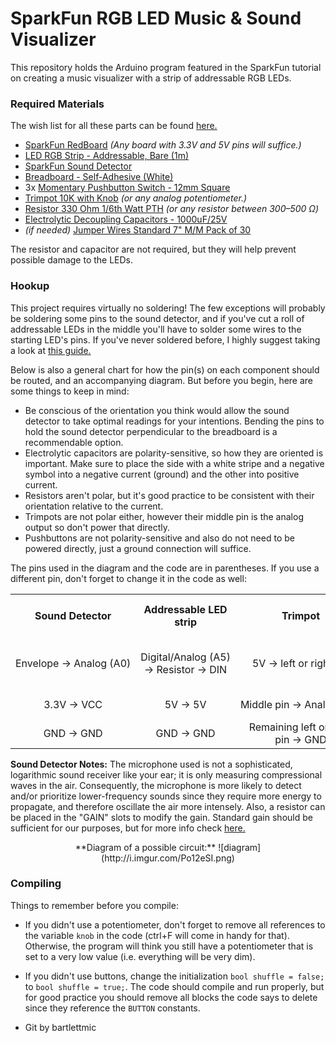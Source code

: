 # SparkFun RGB LED Music & Sound Visualizer
This repository holds the Arduino program featured in the SparkFun tutorial on creating a music visualizer with a strip of addressable RGB LEDs.

### Required Materials

The wish list for all these parts can be found [here.](http://sfe.io/w122818)

* [SparkFun RedBoard](https://www.sparkfun.com/products/12757) _(Any board with 3.3V and 5V pins will suffice.)_
* [LED RGB Strip - Addressable, Bare (1m)](https://www.sparkfun.com/products/12025)
* [SparkFun Sound Detector](https://www.sparkfun.com/products/12642)
* [Breadboard - Self-Adhesive (White)](https://www.sparkfun.com/products/12002)
* 3x [Momentary Pushbutton Switch - 12mm Square](https://www.sparkfun.com/products/9190)
* [Trimpot 10K with Knob](https://www.sparkfun.com/products/9806) _(or any analog potentiometer.)_
* [Resistor 330 Ohm 1/6th Watt PTH](https://www.sparkfun.com/products/8377) _(or any resistor between 300&ndash;500 &Omega;)_
* [Electrolytic Decoupling Capacitors - 1000uF/25V](https://www.sparkfun.com/products/8982)
* _(if needed)_ [Jumper Wires Standard 7" M/M Pack of 30](https://www.sparkfun.com/products/11026)


The resistor and capacitor are not required, but they will help prevent possible damage to the LEDs.

### Hookup
This project requires virtually no soldering! The few exceptions will probably be soldering some pins to the sound detector, and if you've cut a roll of addressable LEDs in the middle you'll have to solder some wires to the starting LED's pins. If you've never soldered before, I highly suggest taking a look at [this guide.](https://learn.sparkfun.com/tutorials/how-to-solder---through-hole-soldering)

Below is also a general chart for how the pin(s) on each component should be routed, and an accompanying diagram. But before you begin, here are some things to keep in mind:

* Be conscious of the orientation you think would allow the sound detector to take optimal readings for your intentions. Bending the pins to hold the sound detector perpendicular to the breadboard is a recommendable option.
* Electrolytic capacitors are polarity-sensitive, so how they are oriented is important. Make sure to place the side with a white stripe and a negative symbol into a negative current (ground) and the other into positive current.
* Resistors aren't polar, but it's good practice to be consistent with their orientation relative to the current.
* Trimpots are not polar either, however their middle pin is the analog output so don't power that directly.
* Pushbuttons are not polarity-sensitive and also do not need to be powered directly, just a ground connection will suffice.

The pins used in the diagram and the code are in parentheses. If you use a different pin, don't forget to change it in the code as well:

<table class="table table-striped table-hover table-bordered">
<tr><th>Sound Detector</th><th>Addressable LED strip</th><th>Trimpot</th><th>Pushbutton</th><th>1&nbsp;mF (1000&nbsp;&micro;F) Capacitor</th><th>300&ndash;500 &Omega; Resistor</th></tr>
<tr><td><center>Envelope&nbsp;&rarr;&nbsp;Analog&nbsp;(A0)</center></td><td><center>Digital/Analog&nbsp;(A5) &rarr;&nbsp;Resistor&nbsp;&rarr;&nbsp;DIN</center></td><td><center>5V&nbsp;&rarr;&nbsp;left or right pin</center></td><td><center>GND&nbsp;&rarr;&nbsp;Either side<td></center><center>Between ground and 5V</td></center><td><center>Between Digital/Analog (A5) and DIN on LED strip</center></td></tr>
<tr><td><center>3.3V&nbsp;&rarr;&nbsp;VCC</td></center><td><center>5V&nbsp;&rarr;&nbsp;5V</td></center><td><center>Middle&nbsp;pin&nbsp;&rarr;&nbsp;Analog&nbsp;(A1)</center></td><td><center>Other&nbsp;side&nbsp;&rarr;&nbsp;Digital (4, 5, 6)</center><td></td><td></td></tr>
<tr><td><center>GND&nbsp;&rarr;&nbsp;GND</center></td><td><center>GND&nbsp;&rarr;&nbsp;GND</td></center><td><center>Remaining left or right pin&nbsp;&rarr;&nbsp;GND</center></td><td></td><td></td><td></td></tr>
</table>


**Sound Detector Notes:** The microphone used is not a sophisticated, logarithmic sound receiver like your ear; it is only measuring compressional waves in the air. Consequently, the microphone is more likely to detect and/or prioritize lower-frequency sounds since they require more energy to propagate, and therefore oscillate the air more intensely. Also, a resistor can be placed in the "GAIN" slots to modify the gain. Standard gain should be sufficient for our purposes, but for more info check [here.](https://learn.sparkfun.com/tutorials/sound-detector-hookup-guide#configuration)

<center>**Diagram of a possible circuit:**
![diagram](http://i.imgur.com/Po12eSI.png)</center> 

### Compiling

Things to remember before you compile:

* If you didn't use a potentiometer, don't forget to remove all references to the variable `knob` in the code (ctrl+F will come in handy for that). Otherwise, the program will think you still have a potentiometer that is set to a very low value (i.e. everything will be very dim).
* If you didn't use buttons, change the initialization `bool shuffle = false;` to `bool shuffle = true;`. The code should compile and run properly, but for good practice you should remove all blocks the code says to delete since they reference the `BUTTON` constants.


* Git by bartlettmic
